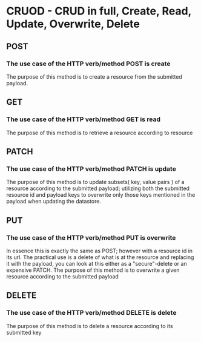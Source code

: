 # CRUOD - CRUD in full, Create, Read, Update, Overwrite, Delete

## POST
### The use case of the HTTP verb/method POST is create

The purpose of this method is to create a resource from the submitted payload.

## GET
### The use case of the HTTP verb/method GET is read

The purpose of this method is to retrieve a resource according to resource

## PATCH
### The use case of the HTTP verb/method PATCH is update

The purpose of this method is to update subsets( key, value pairs ) of a resource according to the submitted payload; utilizing both the submitted resource id and payload keys to overwrite only those keys mentioned in the payload when updating the datastore.

## PUT
### The use case of the HTTP verb/method PUT is overwrite

In essence this is exactly the same as POST; however with a resource id in its url.
The practical use is a delete of what is at the resource and replacing it with the payload, you can look at this either as a "secure"-delete or an expensive PATCH. 
The purpose of this method is to overwrite a given resource according to the submitted payload

## DELETE
### The use case of the HTTP verb/method DELETE is delete

The purpose of this method is to delete a resource according to its submitted key
